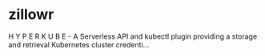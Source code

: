 # zillowr
H Y P E R K U B E - A Serverless API and kubectl plugin providing a storage and retrieval Kubernetes cluster credenti…
